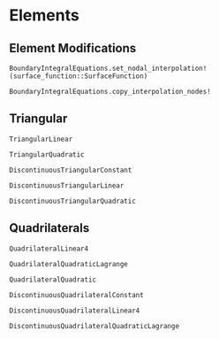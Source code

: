 # Elements

## Element Modifications
```@docs
BoundaryIntegralEquations.set_nodal_interpolation!(surface_function::SurfaceFunction)
```

```@docs
BoundaryIntegralEquations.copy_interpolation_nodes!
```

## Triangular
```@docs
TriangularLinear
```

```@docs
TriangularQuadratic
```

```@docs
DiscontinuousTriangularConstant
```

```@docs
DiscontinuousTriangularLinear
```

```@docs
DiscontinuousTriangularQuadratic
```

## Quadrilaterals
```@docs
QuadrilateralLinear4
```

```@docs
QuadrilateralQuadraticLagrange
```

```@docs
QuadrilateralQuadratic
```

```@docs
DiscontinuousQuadrilateralConstant
```

```@docs
DiscontinuousQuadrilateralLinear4
```

```@docs
DiscontinuousQuadrilateralQuadraticLagrange
```


